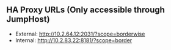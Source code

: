 ## HA Proxy URLs (Only accessible through JumpHost)
- External: http://10.2.64.12:2031/?scope=borderwise
- Internal: http://10.2.83.22:8181/?scope=border